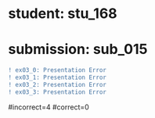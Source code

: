 # student: stu_168
# submission: sub_015

```diff
! ex03_0: Presentation Error
! ex03_1: Presentation Error
! ex03_2: Presentation Error
! ex03_3: Presentation Error
```
#incorrect=4
#correct=0
